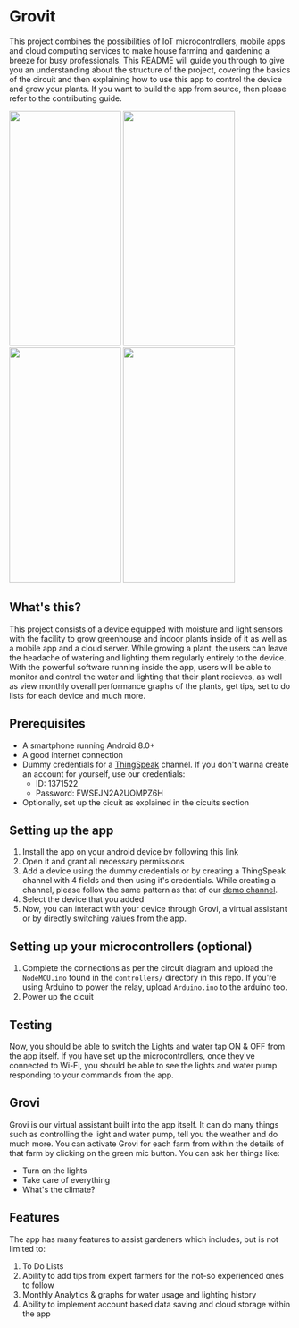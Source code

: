 # Grovit
This project combines the possibilities of IoT microcontrollers, mobile apps and cloud computing services to make house farming and gardening a breeze for busy professionals. This README will guide you through to give you an understanding about the structure of the project, covering the basics of the circuit and then explaining how to use this app to control the device and grow your plants. If you want to build the app from source, then please refer to the contributing guide.

<a><img src="https://github.com/vishalkrishnads/Grovit/blob/master/.github/Screenshots/adding.png?raw=true" height="420" width="200" ></a>
<a><img src="https://github.com/vishalkrishnads/Grovit/blob/master/.github/Screenshots/home.png?raw=true" height="420" width="200" ></a>
<a><img src="https://github.com/vishalkrishnads/Grovit/blob/master/.github/Screenshots/details.png?raw=true" height="420" width="200" ></a>
<a><img src="https://github.com/vishalkrishnads/Grovit/blob/master/.github/Screenshots/watering.png?raw=true" height="420" width="200" ></a>

## What's this?
This project consists of a device equipped with moisture and light sensors with the facility to grow greenhouse and indoor plants inside of it as well as a mobile app and a cloud server. While growing a plant, the users can leave the headache of watering and lighting them regularly entirely to the device. With the powerful software running inside the app, users will be able to monitor and control the water and lighting that their plant recieves, as well as view monthly overall performance graphs of the plants, get tips, set to do lists for each device and much more.

## Prerequisites
* A smartphone running Android 8.0+
* A good internet connection
* Dummy credentials for a [ThingSpeak](https://thingspeak.com) channel. If you don't wanna create an account for yourself, use our credentials:
  * ID: 1371522
  * Password: FWSEJN2A2UOMPZ6H
* Optionally, set up the cicuit as explained in the cicuits section 

## Setting up the app
1. Install the app on your android device by following this link
2. Open it and grant all necessary permissions
3. Add a device using the dummy credentials or by creating a ThingSpeak channel with 4 fields and then using it's credentials. While creating a channel, please follow the same pattern as that of our [demo channel](https://thingspeak.com/channels/1315722).
4. Select the device that you added
5. Now, you can interact with your device through Grovi, a virtual assistant or by directly switching values from the app.

## Setting up your microcontrollers (optional)
1. Complete the connections as per the circuit diagram and upload the `NodeMCU.ino` found in the `controllers/` directory in this repo. If you're using Arduino to power the relay, upload `Arduino.ino` to the arduino too.
2. Power up the cicuit

## Testing
Now, you should be able to switch the Lights and water tap ON & OFF from the app itself. If you have set up the microcontrollers, once they've connected to Wi-Fi, you should be able to see the lights and water pump responding to your commands from the app.

## Grovi
Grovi is our virtual assistant built into the app itself. It can do many things such as controlling the light and water pump, tell you the weather and do much more. You can activate Grovi for each farm from within the details of that farm by clicking on the green mic button. You can ask her things like:
* Turn on the lights
* Take care of everything
* What's the climate?

## Features
The app has many features to assist gardeners which includes, but is not limited to:
1. To Do Lists
2. Ability to add tips from expert farmers for the not-so experienced ones to follow
3. Monthly Analytics & graphs for water usage and lighting history
4. Ability to implement account based data saving and cloud storage within the app
